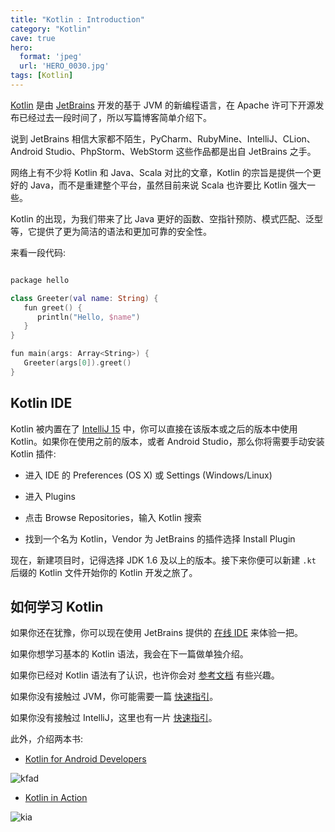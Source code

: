 ```yaml
---
title: "Kotlin : Introduction"
category: "Kotlin"
cave: true
hero:
  format: 'jpeg'
  url: 'HERO_0030.jpg'
tags: [Kotlin]
---
```

[Kotlin](https://kotlinlang.org) 是由 [JetBrains](https://www.jetbrains.com) 开发的基于 JVM 的新编程语言，在 Apache 许可下开源发布已经过去一段时间了，所以写篇博客简单介绍下。

说到 JetBrains 相信大家都不陌生，PyCharm、RubyMine、IntelliJ、CLion、Android Studio、PhpStorm、WebStorm 这些作品都是出自 JetBrains 之手。

网络上有不少将 Kotlin 和 Java、Scala 对比的文章，Kotlin 的宗旨是提供一个更好的 Java，而不是重建整个平台，虽然目前来说 Scala 也许要比 Kotlin 强大一些。

Kotlin 的出现，为我们带来了比 Java 更好的函数、空指针预防、模式匹配、泛型等，它提供了更为简洁的语法和更加可靠的安全性。

来看一段代码:

```swift

package hello

class Greeter(val name: String) {
   fun greet() {
      println("Hello, $name")
   }
}

fun main(args: Array<String>) {
   Greeter(args[0]).greet()
}

```


## Kotlin IDE

Kotlin 被内置在了 [IntelliJ 15](https://www.jetbrains.com/idea/#chooseYourEdition) 中，你可以直接在该版本或之后的版本中使用 Kotlin。如果你在使用之前的版本，或者 Android Studio，那么你将需要手动安装 Kotlin 插件:

* 进入 IDE 的 Preferences (OS X) 或 Settings (Windows/Linux)

* 进入 Plugins

* 点击 Browse Repositories，输入 Kotlin 搜索

* 找到一个名为 Kotlin，Vendor 为 JetBrains 的插件选择 Install Plugin

现在，新建项目时，记得选择 JDK 1.6 及以上的版本。接下来你便可以新建 `.kt` 后缀的 Kotlin 文件开始你的 Kotlin 开发之旅了。

## 如何学习 Kotlin

如果你还在犹豫，你可以现在使用 JetBrains 提供的 [在线 IDE](https://try.kotlinlang.org/) 来体验一把。

如果你想学习基本的 Kotlin 语法，我会在下一篇做单独介绍。

如果你已经对 Kotlin 语法有了认识，也许你会对 [参考文档](https://kotlinlang.org/docs/kotlin-docs.pdf) 有些兴趣。

如果你没有接触过 JVM，你可能需要一篇 [快速指引](https://hadihariri.com/2013/12/29/jvm-minimal-survival-guide-for-the-dotnet-developer/)。

如果你没有接触过 IntelliJ，这里也有一片 [快速指引](https://hadihariri.com/2014/01/06/intellij-idea-minimal-survival-guide/)。

此外，介绍两本书:

* [Kotlin for Android Developers](https://leanpub.com/kotlin-for-android-developers)

![kfad](https://kotlinlang.org/assets/images/posts/content/images/kotlin-for-android-developers.png)

* [Kotlin in Action](https://manning.com/books/kotlin-in-action)

![kia](https://kotlinlang.org/assets/images/posts/content/images/Jemerov-Kotlin-MEAP-HI.png)





